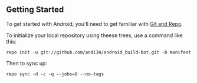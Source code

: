 Getting Started
---------------

To get started with Android, you'll need to get
familiar with [Git and Repo](http://source.android.com/source/using-repo.html).

To initialize your local repository using theese trees, use a command like this:

    repo init -u git://github.com/andi34/android_build-bot.git -b manifest

Then to sync up:

    repo sync -d -c -q --jobs=8 --no-tags

